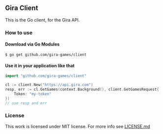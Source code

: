 ## Gira Client

This is the Go client, for the Gira API.

### How to use
#### Download via Go Modules
```
$ go get github.com/gira-games/client
```
#### Use it in your application like that
```go
import "github.com/gira-games/client"

cl := client.New("https://api.gira.com")
resp, err := cl.GetGames(context.Background(), client.GetGamesRequest{
    Token: "my-token"
})
// use resp and err
```

### License
This work is licensed under MIT license. For more info see [LICENSE.md](LICENSE.md)
